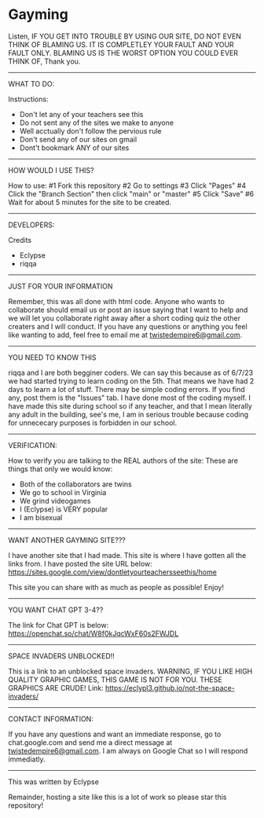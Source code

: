 # Gayming
Listen, IF YOU GET INTO TROUBLE BY USING OUR SITE, DO NOT EVEN THINK OF BLAMING US. IT IS COMPLETLEY YOUR FAULT AND YOUR FAULT ONLY. BLAMING US IS THE WORST OPTION YOU COULD EVER THINK OF, Thank you.

----------------------------------------------------------------------------

WHAT TO DO:

Instructions:
 - Don't let any of your teachers see this
 - Do not sent any of the sites we make to anyone
 - Well acctually don't follow the pervious rule
 - Don't send any of our sites on gmail 
 - Dont't bookmark ANY of our sites

----------------------------------------------------------------------------
 
 HOW WOULD I USE THIS?
 
 How to use:
  #1 Fork this repository
  #2 Go to settings
  #3 Click "Pages"
  #4 Click the "Branch Section" then click "main" or "master"
  #5 Click "Save"
  #6 Wait for about 5 minutes for the site to be created.
  
  ----------------------------------------------------------------------------
 
DEVELOPERS: 

Credits
 - Eclypse
 - riqqa
----------------------------------------------------------------------------

JUST FOR YOUR INFORMATION

Remember, this was all done with html code. Anyone who wants to collaborate should email us or post an issue saying that I want to help and we will let you collaborate right away after a short coding quiz the other creaters and I will conduct. If you have any questions or anything you feel like wanting to add, feel free to email me at twistedempire6@gmail.com. 

----------------------------------------------------------------------------

YOU NEED TO KNOW THIS

riqqa and I are both begginer coders. We can say this because as of 6/7/23 we had started trying to learn coding on the 5th. That means we have had 2 days to learn a lot of stuff. There may be simple coding errors. If you find any, post them is the "Issues" tab. I have done most of the coding myself. I have made this site during school so if any teacher, and that I mean literally any adult in the building, see's me, I am in serious trouble because coding for unnececary purposes is forbidden in our school.

----------------------------------------------------------------------------

VERIFICATION:

How to verify you are talking to the REAL authors of the site:
These are things that only we would know:
 - Both of the collaborators are twins
 - We go to school in Virginia
 - We grind videogames 
 - I (Eclypse) is VERY popular
 - I am bisexual

 ----------------------------------------------------------------------------
 
 WANT ANOTHER GAYMING SITE???
 
 I have another site that I had made. This site is where I have gotten all the links from. I have posted the site URL below:
 https://sites.google.com/view/dontletyourteachersseethis/home
 
 This site you can share with as much as people as possible! Enjoy!
 
 ----------------------------------------------------------------------------
 
 YOU WANT CHAT GPT 3-4??
 
 The link for Chat GPT is below:
 https://openchat.so/chat/W8f0kJqcWxF60s2FWJDL
 
 ----------------------------------------------------------------------------
 
 SPACE INVADERS UNBLOCKED!!
 
 This is a link to an unblocked space invaders. WARNING, IF YOU LIKE HIGH QUALITY GRAPHIC GAMES, THIS GAME IS NOT FOR YOU. THESE GRAPHICS   ARE CRUDE! Link:
 https://eclypl3.github.io/not-the-space-invaders/
 
 ----------------------------------------------------------------------------
 
 CONTACT INFORMATION:
 
 If you have any questions and want an immediate response, go to chat.google.com and send me a direct message at twistedempire6@gmail.com. I am always on Google Chat so I will respond immediatly.
 
 ----------------------------------------------------------------------------
 
 This was written by Eclypse
 
 Remainder, hosting a site like this is a lot of work so please star this repository!
 
 













